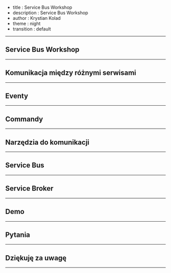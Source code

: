 - title : Service Bus Workshop
- description : Service Bus Workshop
- author : Krystian Kolad
- theme : night
- transition : default

***

## Service Bus Workshop

***

## Komunikacja między różnymi serwisami

---

## Eventy

---

## Commandy

***

## Narzędzia do komunikacji

---

## Service Bus

---

## Service Broker

***

## Demo

***

## Pytania

***

## Dziękuję za uwagę

***